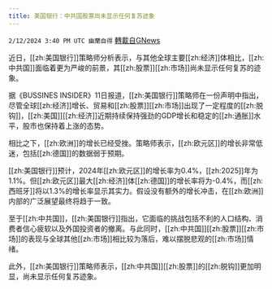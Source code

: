 ```yaml
---
title: 美国银行：中共国股票尚未显示任何复苏迹象
---
```

`2/12/2024 3:40 PM UTC 幽蘭自得` [轉載自GNews](https://gnews.org/articles/2300715)

         

近日，[[zh:美国银行]]策略师分析表示，与其他全球主要[[zh:经济]]体相比，[[zh:中共国]]面临着更为严峻的前景，其[[zh:股票]][[zh:市场]]尚未显示任何复苏的迹象。

据《BUSSINES INSIDER》11日报道，[[zh:美国银行]]策略师在一份声明中指出，尽管全球[[zh:经济]]增长、贸易和[[zh:股票]][[zh:市场]]出现了一定程度的[[zh:脱钩]]，[[zh:美国]][[zh:经济]]近期持续保持强劲的GDP增长和稳定的[[zh:通胀]]水平，股市也保持着上涨的态势。

相比之下，[[zh:欧洲]]的增长已经受挫。策略师表示，[[zh:欧元区]]的增长非常低迷，包括[[zh:德国]]的数据弱于预期。

[[zh:美国银行]]预计，2024年[[zh:欧元区]]的增长率为0.4%，[[zh:2025]]年为1.1%。但[[zh:欧元区]]最大[[zh:经济]]体[[zh:德国]]的增长率将为\-0.4%，而[[zh:西班牙]]将以1.3%的增长率显示其实力。假设没有额外的增长冲击，在[[zh:欧洲]]内部的广泛展望最终将趋于一致。

至于[[zh:中共国]]，[[zh:美国银行]]指出，它面临的挑战包括不利的人口结构、消费者信心疲软以及外国投资者的撤离。与此同时，[[zh:中共国]][[zh:股票]][[zh:市场]]的表现与全球其他[[zh:市场]]相比较为落后，难以摆脱悲观的[[zh:市场]]情绪。

此外，[[zh:美国银行]]策略师表示，[[zh:中共国]][[zh:股票]]的[[zh:脱钩]]更加明显，尚未显示任何复苏迹象。
